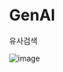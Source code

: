 # GenAI
유사검색

![image](https://github.com/user-attachments/assets/2d5991eb-19a2-4b51-bcb0-31fa25c4796b)
